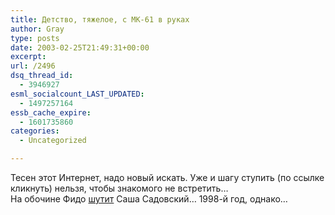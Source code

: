 ```yaml
---
title: Детство, тяжелое, с МК-61 в руках
author: Gray
type: posts
date: 2003-02-25T21:49:31+00:00
excerpt:
url: /2496
dsq_thread_id:
  - 3946927
esml_socialcount_LAST_UPDATED:
  - 1497257164
essb_cache_expire:
  - 1601735860
categories:
  - Uncategorized

---
```








Тесен этот Интернет, надо новый искать. Уже и шагу ступить (по ссылке кликнуть) нельзя, чтобы знакомого не встретить&#8230;  
На обочине Фидо <a href="http://www.zubr.net/fido/6.html" target="_blank">шутит</a> Саша Садовский&#8230; 1998-й год, однако&#8230;